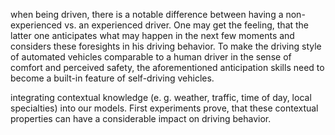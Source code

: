 when being driven, there is a notable difference between having a non-experienced vs. an experienced driver. One may get the feeling, that the latter one anticipates what may happen in the next few moments and considers these foresights in his driving behavior. To make the driving style of automated vehicles comparable to a human driver in the sense of comfort and perceived safety, the aforementioned anticipation skills need to become a built-in feature of self-driving vehicles. 

integrating contextual knowledge (e. g. weather, traffic, time of day, local specialties) into our models. First experiments prove, that these contextual properties can have a considerable impact on driving behavior.
